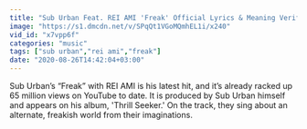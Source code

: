 ```yaml
---
title: "Sub Urban Feat. REI AMI 'Freak' Official Lyrics & Meaning Verified"
image: "https://s1.dmcdn.net/v/SPqQt1VGoMQmhEL1i/x240"
vid_id: "x7vpp6f"
categories: "music"
tags: ["sub urban","rei ami","freak"]
date: "2020-08-26T14:42:04+03:00"
---
```

Sub Urban’s “Freak” with REI AMI is his latest hit, and it’s already racked up 65 million views on YouTube to date. It is produced by Sub Urban himself and appears on his album, 'Thrill Seeker.' On the track, they sing about an alternate, freakish world from their imaginations.
